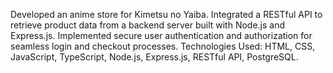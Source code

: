 Developed an anime store for Kimetsu no Yaiba.
Integrated a RESTful API to retrieve product data from a backend server built with Node.js and Express.js.
Implemented secure user authentication and authorization for seamless login and checkout processes.
Technologies Used: HTML, CSS, JavaScript, TypeScript, Node.js, Express.js, RESTful API, PostgreSQL.
